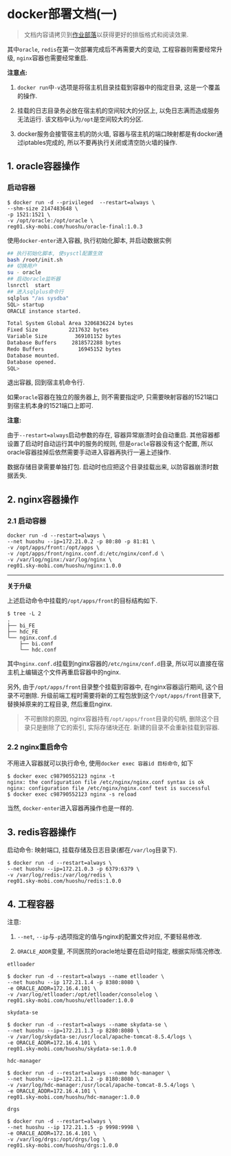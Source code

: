 # docker部署文档(一)

> 文档内容请拷贝到[作业部落](https://www.zybuluo.com/mdeditor)以获得更好的排版格式和阅读效果.

其中`oracle`, `redis`在第一次部署完成后不再需要大的变动, 工程容器则需要经常升级, `nginx`容器也需要经常重启.

**注意点:**

1. `docker run`中`-v`选项是将宿主机目录挂载到容器中的指定目录, 这是一个覆盖的操作.

2. 挂载的日志目录务必放在宿主机的空间较大的分区上, 以免日志满而造成服务无法运行. 该文档中认为`/opt`是空间较大的分区.

3. docker服务会接管宿主机的防火墙, 容器与宿主机的端口映射都是有docker通过iptables完成的, 所以不要再执行关闭或清空防火墙的操作.

## 1. oracle容器操作

### 启动容器

```
$ docker run -d --privileged  --restart=always \
--shm-size 2147483648 \
-p 1521:1521 \
-v /opt/oracle:/opt/oracle \
reg01.sky-mobi.com/huoshu/oracle-final:1.0.3
```

使用`docker-enter`进入容器, 执行初始化脚本, 并启动数据实例

```bash
## 执行初始化脚本, 使sysctl配置生效
bash /root/init.sh 
## 切换用户
su - oracle
## 启动oracle监听器
lsnrctl  start
## 进入sqlplus命令行
sqlplus "/as sysdba"
SQL> startup
ORACLE instance started.

Total System Global Area 3206836224 bytes
Fixed Size		    2217632 bytes
Variable Size		  369101152 bytes
Database Buffers	 2818572288 bytes
Redo Buffers		   16945152 bytes
Database mounted.
Database opened.
SQL> 
```

退出容器, 回到宿主机命令行.

如果`oracle`容器在独立的服务器上, 则不需要指定IP, 只需要映射容器的1521端口到宿主机本身的1521端口上即可.

**注意:**

由于`--restart=always`启动参数的存在, 容器异常崩溃时会自动重启. 其他容器都设置了启动时自动运行其中的服务的规则, 但是`oracle`容器没有这个配置, 所以oracle容器挂掉后依然需要手动进入容器再执行一遍上述操作.

数据存储目录需要单独打包. 启动时也应把这个目录挂载出来, 以防容器崩溃时数据丢失.

## 2. nginx容器操作

### 2.1 启动容器

```
docker run -d --restart=always \
--net huoshu --ip=172.21.0.2 -p 80:80 -p 81:81 \
-v /opt/apps/front:/opt/apps \
-v /opt/apps/front/nginx.conf.d:/etc/nginx/conf.d \
-v /var/log/nginx:/var/log/nginx \
reg01.sky-mobi.com/huoshu/nginx:1.0.0
```

------

**关于升级**

上述启动命令中挂载的`/opt/apps/front`的目标结构如下.

```
$ tree -L 2
.
├── bi_FE
├── hdc_FE
└── nginx.conf.d
    ├── bi.conf
    └── hdc.conf
```

其中`nginx.conf.d`挂载到nginx容器的`/etc/nginx/conf.d`目录, 所以可以直接在宿主机上编辑这个文件再重启容器中的nginx.

另外, 由于`/opt/apps/front`目录整个挂载到容器中, 在nginx容器运行期间, 这个目录不可删除. 升级前端工程时需要将新的工程包放到这个`/opt/apps/front`目录下, 替换掉原来的工程目录, 然后重启nginx.

> 不可删除的原因, nginx容器持有`/opt/apps/front`目录的句柄, 删除这个目录只是删除了它的索引, 实际存储块还在. 新建的目录不会重新挂载到容器.

### 2.2 nginx重启命令

不用进入容器就可以执行命令, 使用`docker exec 容器id 目标命令`, 如下

```
$ docker exec c98790552123 nginx -t
nginx: the configuration file /etc/nginx/nginx.conf syntax is ok
nginx: configuration file /etc/nginx/nginx.conf test is successful
$ docker exec c98790552123 nginx -s reload
```

当然, `docker-enter`进入容器再操作也是一样的.

## 3. redis容器操作

启动命令: 映射端口, 挂载存储及日志目录(都在`/var/log`目录下).

```
$ docker run -d --restart=always \
--net huoshu --ip=172.21.0.3 -p 6379:6379 \
-v /var/log/redis:/var/log/redis \
reg01.sky-mobi.com/huoshu/redis:1.0.0
```

## 4. 工程容器

注意: 

1. `--net`, `--ip`与`-p`选项指定的值与nginx的配置文件对应, 不要轻易修改.

2. `ORACLE_ADDR`变量, 不同医院的oracle地址要在启动时指定, 根据实际情况修改.

`etlloader`

```
$ docker run -d --restart=always --name etlloader \
--net huoshu --ip 172.21.1.4 -p 8380:8080 \
-e ORACLE_ADDR=172.16.4.101 \
-v /var/log/etlloader:/opt/etlloader/consolelog \
reg01.sky-mobi.com/huoshu/etlloader:1.0.0
```

`skydata-se`

```
$ docker run -d --restart=always --name skydata-se \
--net huoshu --ip=172.21.1.3 -p 8280:8080 \
-v /var/log/skydata-se:/usr/local/apache-tomcat-8.5.4/logs \
-e ORACLE_ADDR=172.16.4.101 \
reg01.sky-mobi.com/huoshu/skydata-se:1.0.0
```

`hdc-manager`

```
$ docker run -d --restart=always --name hdc-manager \
--net huoshu --ip=172.21.1.2 -p 8180:8080 \
-v /var/log/hdc-manager:/usr/local/apache-tomcat-8.5.4/logs \
-e ORACLE_ADDR=172.16.4.101 \
reg01.sky-mobi.com/huoshu/hdc-manager:1.0.0
```

`drgs`

```
$ docker run -d --restart=always \
--net huoshu --ip 172.21.1.5 -p 9998:9998 \
-e ORACLE_ADDR=172.16.4.101 \
-v /var/log/drgs:/opt/drgs/log \
reg01.sky-mobi.com/huoshu/drgs:1.0.0
```